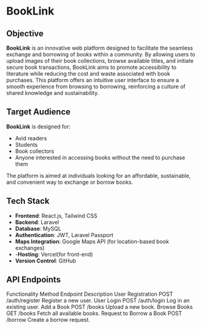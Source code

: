 # BookLink

## Objective
**BookLink** is an innovative web platform designed to facilitate the seamless exchange and borrowing of books within a community. By allowing users to upload images of their book collections, browse available titles, and initiate secure book transactions, BookLink aims to promote accessibility to literature while reducing the cost and waste associated with book purchases. This platform offers an intuitive user interface to ensure a smooth experience from browsing to borrowing, reinforcing a culture of shared knowledge and sustainability.

## Target Audience
**BookLink** is designed for:
- Avid readers
- Students
- Book collectors
- Anyone interested in accessing books without the need to purchase them

The platform is aimed at individuals looking for an affordable, sustainable, and convenient way to exchange or borrow books.

## Tech Stack
- **Frontend**: React.js, Tailwind CSS
- **Backend**: Laravel
- **Database**: MySQL
- **Authentication**: JWT, Laravel Passport
- **Maps Integration**: Google Maps API (for location-based book exchanges)
- -**Hosting**: Vercel(for front-end)
- **Version Control**: GitHub

## API Endpoints
Functionality	Method	Endpoint	Description
User Registration	POST	/auth/register	Register a new user.
User Login	POST	/auth/login	Log in an existing user.
Add a Book	POST	/books	Upload a new book.
Browse Books	GET	/books	Fetch all available books.
Request to Borrow a Book	POST	/borrow	Create a borrow request.
